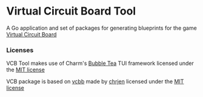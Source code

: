 # Virtual Circuit Board Tool
A Go application and set of packages for generating blueprints for the game [Virtual Circuit Board](https://www.virtualcircuitboard.com)

### Licenses
VCB Tool makes use of Charm's [Bubble Tea](https://github.com/charmbracelet/bubbletea) TUI framework licensed under the [MIT license](https://github.com/charmbracelet/bubbletea/blob/master/LICENSE)

VCB package is based on [vcbb](https://github.com/chrjen/vcbb) made by [chrjen](https://github.com/chrjen) licensed under the [MIT license](https://github.com/chrjen/vcbb/blob/main/LICENSE)